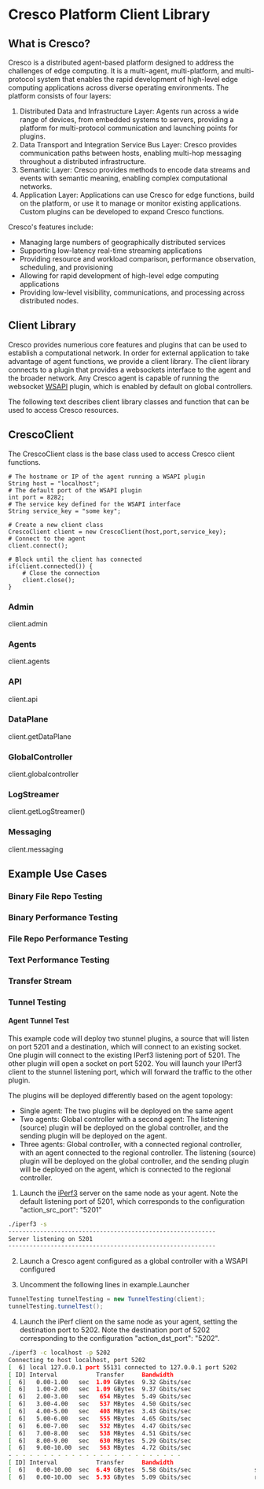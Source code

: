 # Cresco Platform Client Library

## What is Cresco?

Cresco is a distributed agent-based platform designed to address the challenges of edge computing. It is a multi-agent, multi-platform, and multi-protocol system that enables the rapid development of high-level edge computing applications across diverse operating environments. The platform consists of four layers:

1. Distributed Data and Infrastructure Layer: Agents run across a wide range of devices, from embedded systems to servers, providing a platform for multi-protocol communication and launching points for plugins.
2. Data Transport and Integration Service Bus Layer: Cresco provides communication paths between hosts, enabling multi-hop messaging throughout a distributed infrastructure.
3. Semantic Layer: Cresco provides methods to encode data streams and events with semantic meaning, enabling complex computational networks.
4. Application Layer: Applications can use Cresco for edge functions, build on the platform, or use it to manage or monitor existing applications. Custom plugins can be developed to expand Cresco functions.

Cresco's features include:

* Managing large numbers of geographically distributed services
* Supporting low-latency real-time streaming applications
* Providing resource and workload comparison, performance observation, scheduling, and provisioning
* Allowing for rapid development of high-level edge computing applications
* Providing low-level visibility, communications, and processing across distributed nodes.

## Client Library

Cresco provides numerious core features and plugins that can be used to establish a computational network.  In order for external application to take advantage of agent functions, we provide a client library.  The client library connects to a plugin that provides a websockets interface to the agent and the broader network.  Any Cresco agent is capable of running the websocket [WSAPI](https://github.com/CrescoEdge/wsapi) plugin, which is enabled by default on global controllers.  

The following text describes client library classes and function that can be used to access Cresco resources.  

## CrescoClient

The CrescoClient class is the base class used to access Cresco client functions.

```
# The hostname or IP of the agent running a WSAPI plugin 
String host = "localhost";
# The default port of the WSAPI plugin
int port = 8282;
# The service key defined for the WSAPI interface
String service_key = "some key";

# Create a new client class
CrescoClient client = new CrescoClient(host,port,service_key);
# Connect to the agent 
client.connect();

# Block until the client has connected
if(client.connected()) {
    # Close the connection
    client.close();
}
```

### Admin
client.admin

### Agents
client.agents

### API
client.api 

### DataPlane
client.getDataPlane

### GlobalController
client.globalcontroller

### LogStreamer
client.getLogStreamer()

### Messaging
client.messaging


## Example Use Cases

### Binary File Repo Testing

### Binary Performance Testing

### File Repo Performance Testing

### Text Performance Testing

### Transfer Stream

### Tunnel Testing

#### Agent Tunnel Test

This example code will deploy two stunnel plugins, a source that will listen on port 5201 and a destination, which will connect to an existing socket.  One plugin will connect to the existing IPerf3 listening port of 5201.  The other plugin will open a socket on port 5202.  You will launch your IPerf3 client to the stunnel listening port, which will forward the traffic to the other plugin.


The plugins will be deployed differently based on the agent topology:
* Single agent: The two plugins will be deployed on the same agent
* Two agents: Global controller with a second agent: The listening (source) plugin will be deployed on the global controller, and the sending plugin will be deployed on the agent.
* Three agents: Global controller, with a connected regional controller, with an agent connected to the regional controller.  The listening (source) plugin will be deployed on the global controller, and the sending plugin will be deployed on the agent, which is connected to the regional controller. 


1. Launch the [iPerf3](https://iperf.fr/iperf-download.php) server on the same node as your agent.  Note the default listening port of 5201, which corresponds to the configuration "action_src_port": "5201"

```bash
./iperf3 -s
-----------------------------------------------------------
Server listening on 5201
-----------------------------------------------------------
```
2. Launch a Cresco agent configured as a global controller with a WSAPI configured

3. Uncomment the following lines in example.Launcher
```java
TunnelTesting tunnelTesting = new TunnelTesting(client);
tunnelTesting.tunnelTest();
```
4. Launch the iPerf client on the same node as your agent, setting the destination port to 5202. Note the destination port of 5202 corresponding to the configuration "action_dst_port": "5202".
```bash
./iperf3 -c localhost -p 5202
Connecting to host localhost, port 5202
[  6] local 127.0.0.1 port 55131 connected to 127.0.0.1 port 5202
[ ID] Interval           Transfer     Bandwidth
[  6]   0.00-1.00   sec  1.09 GBytes  9.32 Gbits/sec                  
[  6]   1.00-2.00   sec  1.09 GBytes  9.37 Gbits/sec                  
[  6]   2.00-3.00   sec   654 MBytes  5.49 Gbits/sec                  
[  6]   3.00-4.00   sec   537 MBytes  4.50 Gbits/sec                  
[  6]   4.00-5.00   sec   408 MBytes  3.43 Gbits/sec                  
[  6]   5.00-6.00   sec   555 MBytes  4.65 Gbits/sec                  
[  6]   6.00-7.00   sec   532 MBytes  4.47 Gbits/sec                  
[  6]   7.00-8.00   sec   538 MBytes  4.51 Gbits/sec                  
[  6]   8.00-9.00   sec   630 MBytes  5.29 Gbits/sec                  
[  6]   9.00-10.00  sec   563 MBytes  4.72 Gbits/sec                  
- - - - - - - - - - - - - - - - - - - - - - - - -
[ ID] Interval           Transfer     Bandwidth
[  6]   0.00-10.00  sec  6.49 GBytes  5.58 Gbits/sec                  sender
[  6]   0.00-10.00  sec  5.93 GBytes  5.09 Gbits/sec                  receiver
```
